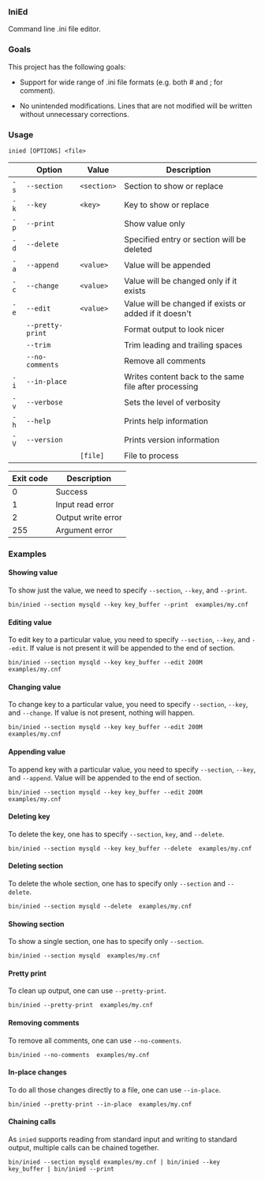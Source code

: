 ### IniEd ###

Command line .ini file editor.


### Goals ###

This project has the following goals:

* Support for wide range of .ini file formats (e.g. both # and ; for comment).

* No unintended modifications. Lines that are not modified will be written
  without unnecessary corrections.


### Usage ###

    inied [OPTIONS] <file>

|      | Option           | Value       | Description                                            |
|------|------------------|-------------|--------------------------------------------------------|
| `-s` | `--section`      | `<section>` | Section to show or replace                             |
| `-k` | `--key`          | `<key>`     | Key to show or replace                                 |
| `-p` | `--print`        |             | Show value only                                        |
| `-d` | `--delete`       |             | Specified entry or section will be deleted             |
| `-a` | `--append`       | `<value>`   | Value will be appended                                 |
| `-c` | `--change`       | `<value>`   | Value will be changed only if it exists                |
| `-e` | `--edit`         | `<value>`   | Value will be changed if exists or added if it doesn't |
|      | `--pretty-print` |             | Format output to look nicer                            |
|      | `--trim`         |             | Trim leading and trailing spaces                       |
|      | `--no-comments`  |             | Remove all comments                                    |
| `-i` | `--in-place`     |             | Writes content back to the same file after processing  |
| `-v` | `--verbose`      |             | Sets the level of verbosity                            |
| `-h` | `--help`         |             | Prints help information                                |
| `-V` | `--version`      |             | Prints version information                             |
|      |                  | `[file]`    | File to process                                        |

| Exit code | Description        |
|-----------|--------------------|
| 0         | Success            |
| 1         | Input read error   |
| 2         | Output write error |
| 255       | Argument error     |


### Examples ###

#### Showing value ####

To show just the value, we need to specify `--section`, `--key`, and `--print`.

    bin/inied --section mysqld --key key_buffer --print  examples/my.cnf

#### Editing value ####

To edit key to a particular value, you need to specify `--section`, `--key`, and
`--edit`. If value is not present it will be appended to the end of section.

    bin/inied --section mysqld --key key_buffer --edit 200M  examples/my.cnf

#### Changing value ####

To change key to a particular value, you need to specify `--section`, `--key`,
and `--change`. If value is not present, nothing will happen.

    bin/inied --section mysqld --key key_buffer --edit 200M  examples/my.cnf

#### Appending value ####

To append key with a particular value, you need to specify `--section`, `--key`,
and `--append`. Value will be appended to the end of section.

    bin/inied --section mysqld --key key_buffer --edit 200M  examples/my.cnf

#### Deleting key ####

To delete the key, one has to specify `--section`, `key`, and `--delete`.

    bin/inied --section mysqld --key key_buffer --delete  examples/my.cnf

#### Deleting section ####

To delete the whole section, one has to specify only `--section` and `--delete`.

    bin/inied --section mysqld --delete  examples/my.cnf

#### Showing section ####

To show a single section, one has to specify only `--section`.

    bin/inied --section mysqld  examples/my.cnf

#### Pretty print ####

To clean up output, one can use `--pretty-print`.

    bin/inied --pretty-print  examples/my.cnf

#### Removing comments ####

To remove all comments, one can use `--no-comments`.

    bin/inied --no-comments  examples/my.cnf

#### In-place changes ####

To do all those changes directly to a file, one can use `--in-place`.

    bin/inied --pretty-print --in-place  examples/my.cnf

#### Chaining calls ####

As `inied` supports reading from standard input and writing to standard output,
multiple calls can be chained together.

    bin/inied --section mysqld examples/my.cnf | bin/inied --key key_buffer | bin/inied --print
